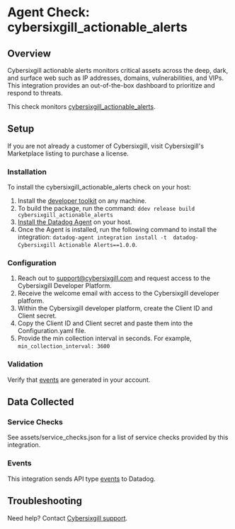 # Agent Check: cybersixgill_actionable_alerts

## Overview

Cybersixgill actionable alerts monitors critical assets across the deep, dark, and surface web such as IP addresses, 
domains, vulnerabilities, and VIPs. This integration provides an out-of-the-box dashboard to prioritize and respond to threats.

This check monitors [cybersixgill_actionable_alerts][1].

## Setup
If you are not already a customer of Cybersixgill, visit Cybersixgill's Marketplace listing to purchase a license.
### Installation

To install the cybersixgill_actionable_alerts check on your host:
1. Install the [developer toolkit][11] on any machine.
2. To build the package, run the command: `ddev release build cybersixgill_actionable_alerts`
3. [Install the Datadog Agent][10] on your host.
4. Once the Agent is installed, run the following command to install the integration: `datadog-agent integration install -t 
datadog-Cybersixgill Actionable Alerts==1.0.0`.

### Configuration
1. Reach out to support@cybersixgill.com and request access to the Cybersixgill Developer Platform.
2. Receive the welcome email with access to the Cybersixgill developer platform.
3. Within the Cybersixgill developer platform, create the Client ID and Client secret.
4. Copy the Client ID and Client secret and paste them into the Configuration.yaml file.
5. Provide the min collection interval in seconds. For example, `min_collection_interval: 3600`

### Validation
 Verify that [events][12] are generated in your account.

## Data Collected

### Service Checks
See assets/service_checks.json for a list of service checks provided by this integration.

### Events
This integration sends API type [events][12] to Datadog.

## Troubleshooting
Need help? Contact [Cybersixgill support][13].

[1]: https://www.cybersixgill.com/
[2]: https://app.datadoghq.com/account/settings#agent
[3]: https://docs.datadoghq.com/help/
[4]: https://github.com/DataDog/integrations-extras/blob/master/cybersixgill_actionable_alerts/datadog_checks/cybersixgill_actionable_alerts/data/conf.yaml.example
[5]: https://docs.datadoghq.com/agent/guide/agent-commands/#start-stop-and-restart-the-agent
[6]: https://docs.datadoghq.com/agent/guide/agent-commands/#agent-status-and-information
[7]: https://github.com/DataDog/integrations-extras/blob/master/cybersixgill_actionable_alerts/metadata.csv
[8]: https://github.com/DataDog/integrations-extras/blob/master/cybersixgill_actionable_alerts/assets/service_checks.json
[9]: https://docs.datadoghq.com/help/
[10]: https://docs.datadoghq.com/getting_started/agent/
[11]: https://docs.datadoghq.com/developers/integrations/new_check_howto/#developer-toolkit
[12]: https://app.datadoghq.com/event/explorer
[13]: support@cybersixgill.com

